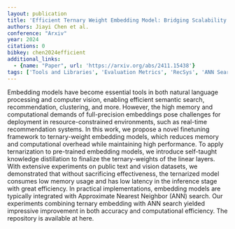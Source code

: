 ```yaml
---
layout: publication
title: 'Efficient Ternary Weight Embedding Model: Bridging Scalability And Performance'
authors: Jiayi Chen et al.
conference: "Arxiv"
year: 2024
citations: 0
bibkey: chen2024efficient
additional_links:
  - {name: "Paper", url: 'https://arxiv.org/abs/2411.15438'}
tags: ['Tools and Libraries', 'Evaluation Metrics', 'RecSys', 'ANN Search']
---
```

Embedding models have become essential tools in both natural language
processing and computer vision, enabling efficient semantic search,
recommendation, clustering, and more. However, the high memory and
computational demands of full-precision embeddings pose challenges for
deployment in resource-constrained environments, such as real-time
recommendation systems. In this work, we propose a novel finetuning framework
to ternary-weight embedding models, which reduces memory and computational
overhead while maintaining high performance. To apply ternarization to
pre-trained embedding models, we introduce self-taught knowledge distillation
to finalize the ternary-weights of the linear layers. With extensive
experiments on public text and vision datasets, we demonstrated that without
sacrificing effectiveness, the ternarized model consumes low memory usage and
has low latency in the inference stage with great efficiency. In practical
implementations, embedding models are typically integrated with Approximate
Nearest Neighbor (ANN) search. Our experiments combining ternary embedding with
ANN search yielded impressive improvement in both accuracy and computational
efficiency. The repository is available at here.
